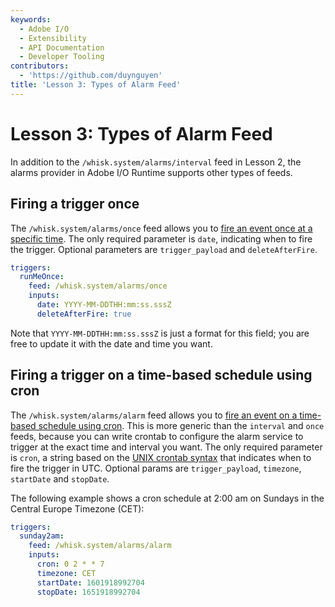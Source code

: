 ```yaml
---
keywords:
  - Adobe I/O
  - Extensibility
  - API Documentation
  - Developer Tooling
contributors:
  - 'https://github.com/duynguyen'
title: 'Lesson 3: Types of Alarm Feed'
---
```


# Lesson 3: Types of Alarm Feed

In addition to the `/whisk.system/alarms/interval` feed in Lesson 2, the alarms provider in Adobe I/O Runtime supports other types of feeds.

## Firing a trigger once

The `/whisk.system/alarms/once` feed allows you to [fire an event once at a specific time](https://github.com/apache/openwhisk-package-alarms#firing-a-trigger-event-once). The only required parameter is `date`, indicating when to fire the trigger. Optional parameters are `trigger_payload` and `deleteAfterFire`.

```yaml
triggers:
  runMeOnce:
    feed: /whisk.system/alarms/once
    inputs: 
      date: YYYY-MM-DDTHH:mm:ss.sssZ
      deleteAfterFire: true
```

Note that `YYYY-MM-DDTHH:mm:ss.sssZ` is just a format for this field; you are free to update it with the date and time you want.

## Firing a trigger on a time-based schedule using cron

The `/whisk.system/alarms/alarm` feed allows you to [fire an event on a time-based schedule using cron](https://github.com/apache/openwhisk-package-alarms#firing-a-trigger-on-a-time-based-schedule-using-cron). This is more generic than the `interval` and `once` feeds, because you can write crontab to configure the alarm service to trigger at the exact time and interval you want. The only required parameter is `cron`, a string based on the [UNIX crontab syntax](http://crontab.org) that indicates when to fire the trigger in UTC. Optional params are `trigger_payload`, `timezone`, `startDate` and `stopDate`. 

The following example shows a cron schedule at 2:00 am on Sundays in the Central Europe Timezone (CET):

```yaml
triggers:
  sunday2am:
    feed: /whisk.system/alarms/alarm
    inputs: 
      cron: 0 2 * * 7
      timezone: CET
      startDate: 1601918992704
      stopDate: 1651918992704
```
